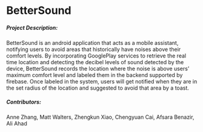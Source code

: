# BetterSound

##### Project Description:

BetterSound is an android application that acts as a mobile assistant, notifying users to avoid areas that historically have noises above their comfort levels. By incorporating GooglePlay services to retrieve the real time location and detecting the decibel levels of sound detected by the device, BetterSound records the location where the noise is above users’ maximum comfort level and labeled them in the backend supported by firebase. Once labeled in the system, users will get notified when they are in the set radius of the location and suggested to avoid that area by a toast. 

##### Contributors:

Anne Zhang, Matt Walters, Zhengkun Xiao, Chengyuan Cai, Afsara Benazir, Ali Ahad


